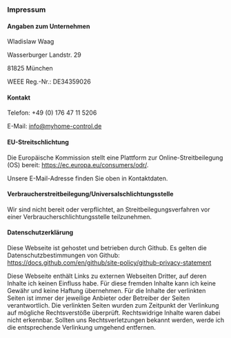 ### Impressum

#### Angaben zum Unternehmen

Wladislaw Waag

Wasserburger Landstr. 29

81825 München

WEEE Reg.-Nr.: DE34359026

#### Kontakt

Telefon: +49 (0) 176 47 11 5206

E-Mail: info@myhome-control.de

#### EU-Streitschlichtung

Die Europäische Kommission stellt eine Plattform zur Online-Streitbeilegung (OS) bereit: https://ec.europa.eu/consumers/odr/.

Unsere E-Mail-Adresse finden Sie oben in Kontaktdaten.

#### Verbraucherstreitbeilegung/Universalschlichtungsstelle

Wir sind nicht bereit oder verpflichtet, an Streitbeilegungsverfahren vor einer Verbraucherschlichtungsstelle teilzunehmen.

#### Datenschutzerklärung

Diese Webseite ist gehostet und betrieben durch Github. Es gelten die Datenschutzbestimmungen von Github: https://docs.github.com/en/github/site-policy/github-privacy-statement

Diese Webseite enthält Links zu externen Webseiten Dritter, auf deren Inhalte ich keinen Einfluss habe. Für diese fremden Inhalte kann ich keine Gewähr und keine Haftung übernehmen. Für die Inhalte der verlinkten Seiten ist immer der jeweilige Anbieter oder Betreiber der Seiten verantwortlich. Die verlinkten Seiten wurden zum Zeitpunkt der Verlinkung auf mögliche Rechtsverstöße überprüft. Rechtswidrige Inhalte waren dabei nicht erkennbar. Sollten uns Rechtsverletzungen bekannt werden, werde ich die entsprechende Verlinkung umgehend entfernen.
